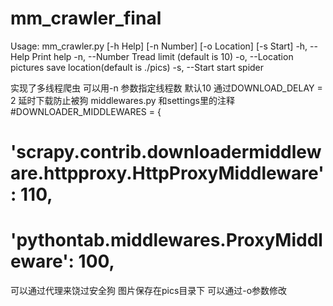 mm_crawler_final
================
Usage: mm_crawler.py [-h Help] [-n Number] [-o Location] [-s Start]
        -h, --Help      Print help
        -n, --Number    Tread limit (default is 10)
        -o, --Location  pictures save location(default is ./pics)
        -s, --Start     start spider
        
实现了多线程爬虫 
可以用-n 参数指定线程数    默认10
通过DOWNLOAD_DELAY = 2 延时下载防止被狗
middlewares.py 和settings里的注释
#DOWNLOADER_MIDDLEWARES = {
#    'scrapy.contrib.downloadermiddleware.httpproxy.HttpProxyMiddleware': 110,
#    'pythontab.middlewares.ProxyMiddleware': 100,
可以通过代理来饶过安全狗
图片保存在pics目录下   可以通过-o参数修改
